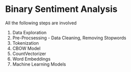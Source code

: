 # Binary Sentiment Analysis
All the following steps are involved
1. Data Exploration
2. Pre-Procsessing - Data Cleaning, Removing Stopwords
3. Tokenization
4. CBOW Model
5. CountVectorizer
6. Word Embeddings
7. Machine Learning Models
